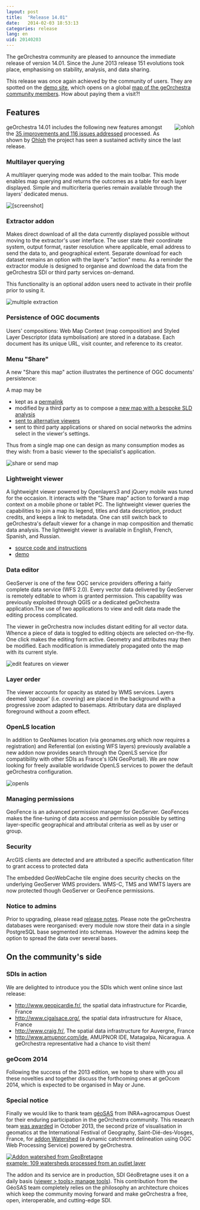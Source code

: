 ```yaml
---
layout: post
title:  "Release 14.01"
date:   2014-02-03 18:53:13
categories: release
lang: en
uid: 20140203
---
```


<p>The geOrchestra community are pleased to announce the immediate release of
version 14.01. Since the June 2013 release 151 evolutions took place,
emphasising on stability, analysis, and data sharing.</p>

<!--more-->

<p>This release was once again achieved by the community of users. They are
spotted on the <a href="http://sdi.georchestra.org/" hreflang="en">demo
site</a>, which opens on a global <a href="http://sdi.georchestra.org/mapfishapp/?lang=en" hreflang="en">map of the
geOrchestra community members</a>. How about paying them a visit?!</p>
<h2>Features</h2>
<p><a href="http://www.ohloh.net/p/georchestra" hreflang="en"><img src="/public/screenshots/14.01/ohloh.png" alt="ohloh" style="float:right; margin: 0 0 1em 1em;" title="ohloh, Feb. 2014" /></a> geOrchestra
14.01 includes the following new features amongst the <a href="https://github.com/georchestra/georchestra/issues?milestone=3&amp;state=closed" hreflang="en">35 improvements and 116 issues addressed</a> processed. As shown
by <a href="http://www.ohloh.net/p/georchestra" hreflang="en">Ohloh</a> the
project has seen a sustained activity since the last release.</p>
<h3>Multilayer querying</h3>
<p>A multilayer querying mode was added to the main toolbar. This mode enables
map querying and returns the outcomes as a table for each layer displayed.
Simple and multicriteria queries remain available through the layers' dedicated
menus.</p>
<p><img src="/public/screenshots/14.01/multiquery.png" alt="[screenshot]" style="display:block; margin:0 auto;" title="multiple getFeatureInfo, fév. 2014" /></p>
<h3>Extractor addon</h3>
<p>Makes direct download of all the data currently displayed possible without
moving to the extractor's user interface. The user state their coordinate
system, output format, raster resolution where applicable, email address to
send the data to, and geographical extent. Separate download for each dataset
remains an option with the layer's &quot;action&quot; menu. As a reminder the extractor
module is designed to organise and download the data from the geOrchestra SDI
or third party services on-demand.</p>
<p>This functionality is an optional addon users need to activate in their
profile prior to using it.</p>
<p><img src="/public/screenshots/14.01/extractor.png" alt="multiple extraction" style="display:block; margin:0 auto;" title="multiple extraction, Feb. 2014" /></p>
<h3>Persistence of OGC documents</h3>
<p>Users' compositions: Web Map Context (map composition) and Styled Layer
Descriptor (data symbolisation) are stored in a database. Each document has its
unique URL, visit counter, and reference to its creator.</p>
<h3>Menu &quot;Share&quot;</h3>
<p>A new &quot;Share this map&quot; action illustrates the pertinence of OGC documents'
persistence:</p>
<p>A map may be</p>
<ul>
<li>kept as a <a href="http://sdi.georchestra.org/mapfishapp/map/0d05bc8b10db4c292639db9e6d713641?lang=en" hreflang="en">permalink</a></li>
<li>modified by a third party as to compose a <a href="http://sdi.georchestra.org/mapfishapp/map/0c3641dfaade3b5c366f78eac125fd7e?lang=en" hreflang="en">new map with a bespoke SLD analysis</a></li>
<li><a href="http://sdi.georchestra.org/sviewer/?wmc=468401c3b96667adfe2af8d261b82b01" hreflang="en">sent to alternative viewers</a></li>
<li>sent to third party applications or shared on social networks the admins
select in the viewer's settings.</li>
</ul>
<p>Thus from a single map one can design as many consumption modes as they
wish: from a basic viewer to the specialist's application.</p>
<p><img src="/public/screenshots/14.01/share.png" alt="share or send map" style="display:block; margin:0 auto;" title="share or send map, Feb. 2014" /></p>
<h3>Lightweight viewer</h3>
<p>A lightweight viewer powered by Openlayers3 and jQuery mobile was tuned for
the occasion. It interacts with the &quot;Share map&quot; action to forward a map context
on a mobile phone or tablet PC. The lightweight viewer queries the capabilities
to join a map its legend, titles and data description, product credits, and
keeps a link to metadata. One can still switch back to geOrchestra's default
viewer for a change in map composition and thematic data analysis. The
lightweight viewer is available in English, French, Spanish, and Russian.</p>
<ul>
<li><a href="https://github.com/georchestra/sviewer" hreflang="en">source code
and instructions</a></li>
<li><a href="http://sdi.georchestra.org/sviewer/?layers=geor:sdi" hreflang="en">demo</a></li>
</ul>
<h3>Data editor</h3>
<p>GeoServer is one of the few OGC service providers offering a fairly complete
data service (WFS 2.0). Every vector data delivered by GeoServer is remotely
editable to whom is granted permission. This capability was previously
exploited through QGIS or a dedicated geOrchestra application.The use of two
applications to view and edit data made the editing process complicated.</p>
<p>The viewer in geOrchestra now includes distant editing for all vector data.
Whence a piece of data is toggled to editing objects are selected on-the-fly.
One click makes the editing form active. Geometry and attributes may then be
modified. Each modification is immediately propagated onto the map with its
current style.</p>
<p><img src="/public/screenshots/14.01/editfeature.png" alt="edit features on viewer" style="display:block; margin:0 auto;" title="edit features on viewer, Feb. 2014" /></p>
<h3>Layer order</h3>
<p>The viewer accounts for opacity as stated by WMS services. Layers deemed
<em>'opaque</em>' (i.e. <em>covering</em>) are placed in the background with a
progressive zoom adapted to basemaps. Attributary data are displayed foreground
without a zoom effect.</p>
<h3>OpenLS location</h3>
<p>In addition to GeoNames location (via geonames.org which now requires a
registration) and Referential (on existing WFS layers) previously available a
new addon now provides search through the OpenLS service (for compatibility
with other SDIs as France's IGN GeoPortail). We are now looking for freely
available worldwide OpenLS services to power the default geOrchestra
configuration.</p>
<p><img src="/public/screenshots/14.01/openls.png" alt="openls" style="display:block; margin:0 auto;" title="openls, Feb. 2014" /></p>
<h3>Managing permissions</h3>
<p>GeoFence is an advanced permission manager for GeoServer. GeoFences makes
the fine-tuning of data access and permission possible by setting
layer-specific geographical and attributal criteria as well as by user or
group.</p>
<h3>Security</h3>
<p>ArcGIS clients are detected and are attributed a specific authentication
filter to grant access to protected data</p>
<p>The embedded GeoWebCache tile engine does security checks on the underlying
GeoServer WMS providers. WMS-C, TMS and WMTS layers are now protected though
GeoServer or GeoFence permissions.</p>
<h3>Notice to admins</h3>
<p>Prior to upgrading, please read <a href="https://github.com/georchestra/georchestra/blob/master/RELEASE_NOTES.md" hreflang="en">release notes</a>. Please note the geOrchestra databases were
reorganised: every module now store their data in a single PostgreSQL base
segmented into schemas. However the admins keep the option to spread the data
over several bases.</p>
<h2>On the community's side</h2>
<h3>SDIs in action</h3>
<p>We are delighted to introduce you the SDIs which went online since last
release:</p>
<ul>
<li><a href="http://www.geopicardie.fr/" hreflang="fr">http://www.geopicardie.fr/</a>, the spatial data infrastructure for
Picardie, France</li>
<li><a href="http://www.cigalsace.org/" hreflang="fr">http://www.cigalsace.org/</a>, the spatial data infrastructure for Alsace,
France</li>
<li><a href="http://www.craig.fr/" hreflang="fr">http://www.craig.fr/</a>, The
spatial data infrastructure for Auvergne, France</li>
<li><a href="http://www.amupnor.com/ide" hreflang="es">http://www.amupnor.com/ide</a>, AMUPNOR IDE, Matagalpa, Nicaragua. A
geOrchestra representative had a chance to visit them!</li>
</ul>
<h3>geOcom 2014</h3>
<p>Following the success of the 2013 edition, we hope to share with you all
these novelties and together discuss the forthcoming ones at geOcom 2014, which
is expected to be organised in May or June.</p>
<h3>Special notice</h3>
<p>Finally we would like to thank team <a href="http://geowww.agrocampus-ouest.fr/web/" hreflang="en">géoSAS</a> from
INRA+agrocampus Ouest for their enduring participation in the geOrchestra
community. This research team <a href="http://geowww.agrocampus-ouest.fr/web/?p=1120" hreflang="en">was awarded</a>
in October 2013, the second prize of visualisation in geomatics at the
International Festival of Geography, Saint-Dié-des-Vosges, France, for <a href="http://geowww.agrocampus-ouest.fr/web/?p=1164" hreflang="en">addon
Watershed</a> (a dynamic catchment delineation using OGC Web Processing
Service) powered by geOrchestra.</p>
<p><a href="http://dev.geobretagne.fr/mapfishapp/map/9bbd5008dacd20e8662b0344ac161457" hreflang="en"><img src="/public/screenshots/14.01/bv.png" alt="Addon watershed from GeoBretagne" style="display:block; margin:0 auto;" title="Addon watershed from GeoBretagne, Feb. 2014" /> example: 109 watersheds
processed from an outlet layer</a></p>
<p>The addon and its service are in production, SDI GéoBretagne uses it on a
daily basis (<a href="http://geobretagne.fr/mapfishapp/?lang=en" hreflang="en">viewer &gt; tools&gt; manage tools</a>). This contribution from the GéoSAS
team completely relies on the philosophy an architecture choices which keep the
community moving forward and make geOrchestra a free, open, interoperable, and
cutting-edge SDI.</p>